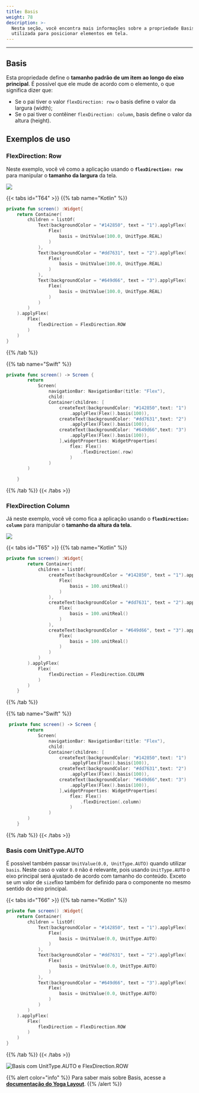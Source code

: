 ```yaml
---
title: Basis
weight: 78
description: >-
  Nesta seção, você encontra mais informações sobre a propriedade Basis
  utilizada para posicionar elementos em tela.
---
```


---

## Basis

Esta propriedade define o **tamanho padrão de um item ao longo do eixo principal**. É possível que ele mude de acordo com o elemento, o que significa dizer que:

- Se o pai tiver o valor `flexDirection: row` o basis define o valor da largura \(width\);
- Se o pai tiver o contêiner `flexDirection: column`, basis define o valor da altura \(height\).

## Exemplos de uso

### FlexDirection: Row

Neste exemplo, você vê como a aplicação usando o **`flexDirection: row`** para manipular o **tamanho da largura** da tela.

![](/captura-de-tela-2020-06-04-a-s-15.48.12.png)

{{< tabs id="T64" >}}
{{% tab name="Kotlin" %}}

```kotlin
private fun screen() :Widget{
	return Container(
		children = listOf(
			Text(backgroundColor = "#142850", text = "1").applyFlex(
				Flex(
					basis = UnitValue(100.0, UnitType.REAL)
				)
			),
			Text(backgroundColor = "#dd7631", text = "2").applyFlex(
				Flex(
					basis = UnitValue(100.0, UnitType.REAL)
				)
			),
			Text(backgroundColor = "#649d66", text = "3").applyFlex(
				Flex(
					basis = UnitValue(100.0, UnitType.REAL)
				)
			)
		)
	).applyFlex(
		Flex(
			flexDirection = FlexDirection.ROW
		)
	)
}
```

{{% /tab %}}

{{% tab name="Swift" %}}

```swift
private func screen() -> Screen {
        return
            Screen(
                navigationBar: NavigationBar(title: "Flex"),
                child:
                Container(children: [
                    createText(backgroundColor: "#142850",text: "1")
                        .applyFlex(Flex().basis(100)),
                    createText(backgroundColor: "#dd7631",text: "2")
                        .applyFlex(Flex().basis(100)),
                    createText(backgroundColor: "#649d66",text: "3")
                        .applyFlex(Flex().basis(100)),
                    ],widgetProperties: WidgetProperties(
                        flex: Flex()
                            .flexDirection(.row)
                        )
                )
        )

    }
```

{{% /tab %}}
{{< /tabs >}}

###

### FlexDirection Column

Já neste exemplo, você vê como fica a aplicação usando o **`flexDirection: column`** para manipular o **tamanho da altura da tela.**

![](/captura-de-tela-2020-06-04-a-s-16.01.56.png)

{{< tabs id="T65" >}}
{{% tab name="Kotlin" %}}

```kotlin
private fun screen() :Widget{
        return Container(
            children = listOf(
                createText(backgroundColor = "#142850", text = "1").applyFlex(
                    Flex(
                        basis = 100.unitReal()
                    )
                ),
                createText(backgroundColor = "#dd7631", text = "2").applyFlex(
                    Flex(
                        basis = 100.unitReal()
                    )
                ),
                createText(backgroundColor = "#649d66", text = "3").applyFlex(
                    Flex(
                        basis = 100.unitReal()
                    )
                )
            )
        ).applyFlex(
            Flex(
                flexDirection = FlexDirection.COLUMN
            )
        )
    }
```

{{% /tab %}}

{{% tab name="Swift" %}}

```swift
 private func screen() -> Screen {
        return
            Screen(
                navigationBar: NavigationBar(title: "Flex"),
                child:
                Container(children: [
                    createText(backgroundColor: "#142850",text: "1")
                        .applyFlex(Flex().basis(100)),
                    createText(backgroundColor: "#dd7631",text: "2")
                        .applyFlex(Flex().basis(100)),
                    createText(backgroundColor: "#649d66",text: "3")
                        .applyFlex(Flex().basis(100)),
                    ],widgetProperties: WidgetProperties(
                        flex: Flex()
                            .flexDirection(.column)
                        )
                )
        )
    }
```

{{% /tab %}}
{{< /tabs >}}

### Basis com UnitType.AUTO

É possível também passar `UnitValue(0.0, UnitType.AUTO)` quando utilizar `basis`. Neste caso o valor `0.0` não é relevante, pois usando `UnitType.AUTO` o eixo principal será ajustado de acordo com tamanho do conteúdo. Exceto se um valor de `size`fixo também for definido para o componente no mesmo sentido do eixo principal.

{{< tabs id="T66" >}}
{{% tab name="Kotlin" %}}

```kotlin
private fun screen() :Widget{
	return Container(
		children = listOf(
			Text(backgroundColor = "#142850", text = "1").applyFlex(
				Flex(
					basis = UnitValue(0.0, UnitType.AUTO)
				)
			),
			Text(backgroundColor = "#dd7631", text = "2").applyFlex(
				Flex(
					basis = UnitValue(0.0, UnitType.AUTO)
				)
			),
			Text(backgroundColor = "#649d66", text = "3").applyFlex(
				Flex(
					basis = UnitValue(0.0, UnitType.AUTO)
				)
			)
		)
	).applyFlex(
		Flex(
			flexDirection = FlexDirection.ROW
		)
	)
}
```

{{% /tab %}}
{{< /tabs >}}

![Basis com UnitType.AUTO e FlexDirection.ROW ](/captura-de-tela-2020-06-04-a-s-15.48.12%20%281%29.png)

{{% alert color="info" %}}
Para saber mais sobre Basis, acesse a [**documentação do Yoga Layout**](https://yogalayout.com/pt/home/flex).
{{% /alert %}}
